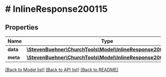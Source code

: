 # # InlineResponse200115

## Properties

Name | Type | Description | Notes
------------ | ------------- | ------------- | -------------
**data** | [**\StevenBuehner\ChurchTools\Model\InlineResponse200115Data[]**](InlineResponse200115Data.md) |  |
**meta** | [**\StevenBuehner\ChurchTools\Model\InlineResponse200115Meta**](InlineResponse200115Meta.md) |  |

[[Back to Model list]](../../README.md#models) [[Back to API list]](../../README.md#endpoints) [[Back to README]](../../README.md)
